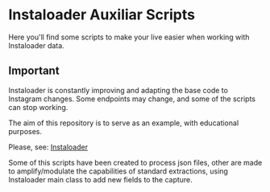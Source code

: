 # Instaloader Auxiliar Scripts

Here you'll find some scripts to make your live easier when working with Instaloader data. 

## Important

Instaloader is constantly improving and adapting the base code to Instagram changes. Some endpoints may change, and some of the scripts can stop working.

The aim of this repository is to serve as an example, with educational purposes.

Please, see: [Instaloader](https://instaloader.github.io/)

Some of this scripts have been created to process json files, other are made to amplify/modulate the capabilities of standard extractions, using Instaloader main class to add new fields to the capture.

